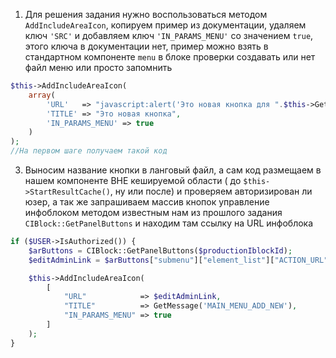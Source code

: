 1. Для решения задания нужно воспользоваться методом `AddIncludeAreaIcon`, копируем пример из документации, удаляем
   ключ `'SRC'` и добавляем ключ `'IN_PARAMS_MENU'` со значением `true`, этого ключа в документации нет, пример можно
   взять в стандартном компоненте `menu` в блоке проверки создавать или нет файл меню или просто запомнить

```php
$this->AddIncludeAreaIcon(
    array(
        'URL'   => "javascript:alert('Это новая кнопка для ".$this->GetName()."');",
        'TITLE' => "Это новая кнопка",
        'IN_PARAMS_MENU' => true
    )
);
//На первом шаге получаем такой код
```

3. Выносим название кнопки в ланговый файл, а сам код размещаем в нашем компоненте ВНЕ кешируемой области (
   до `$this->StartResultCache()`, ну или после) и проверяем авторизирован ли юзер, а так же запрашиваем массив кнопок
   управление инфоблоком методом известным нам из прошлого задания `CIBlock::GetPanelButtons` и находим там ссылку на
   URL инфоблока

```php
if ($USER->IsAuthorized()) {
    $arButtons = CIBlock::GetPanelButtons($productionIblockId);
    $editAdminLink = $arButtons["submenu"]["element_list"]["ACTION_URL"];

    $this->AddIncludeAreaIcon(
        [
            "URL"            => $editAdminLink,
            "TITLE"          => GetMessage('MAIN_MENU_ADD_NEW'),
            "IN_PARAMS_MENU" => true
        ]
    );
}
```